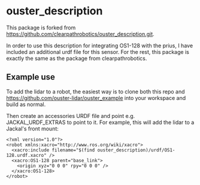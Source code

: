 ouster_description
===================

This package is forked from https://github.com/clearpathrobotics/ouster_description.git.

In order to use this description for integrating OS1-128 with the prius, I have included an additional urdf file for this sensor. For the rest, this package is exactly the same as the package from clearpathrobotics.

Example use
------------

To add the lidar to a robot, the easiest way is to clone both this repo and https://github.com/ouster-lidar/ouster_example
into your workspace and build as normal.

Then create an accessories URDF file and point e.g. JACKAL_URDF_EXTRAS to point to it.  For example, this will
add the lidar to a Jackal's front mount:

    <?xml version="1.0"?>
    <robot xmlns:xacro="http://www.ros.org/wiki/xacro">
      <xacro:include filename="$(find ouster_description)/urdf/OS1-128.urdf.xacro" />
      <xacro:OS1-128 parent="base_link">
        <origin xyz="0 0 0" rpy="0 0 0" />
      </xacro:OS1-128>
    </robot>
